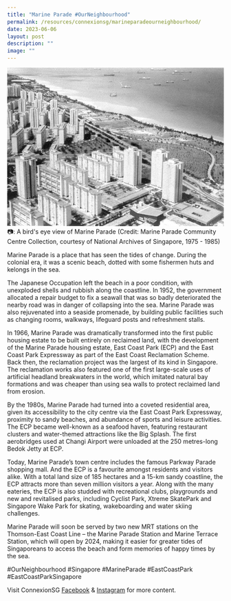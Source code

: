 ```yaml
---
title: "Marine Parade #OurNeighbourhood"
permalink: /resources/connexionsg/marineparadeourneighbourhood/
date: 2023-06-06
layout: post
description: ""
image: ""
---
```

![](/images/connexionsg/2023/marine%20parade.jpg)
📷: A bird's eye view of Marine Parade (Credit: Marine Parade Community Centre Collection, courtesy of National Archives of Singapore, 1975 - 1985)

Marine Parade is a place that has seen the tides of change. During the colonial era, it was a scenic beach, dotted with some fishermen huts and kelongs in the sea. 

The Japanese Occupation left the beach in a poor condition, with unexploded shells and rubbish along the coastline. In 1952, the government allocated a repair budget to fix a seawall that was so badly deteriorated the nearby road was in danger of collapsing into the sea. Marine Parade was also rejuvenated into a seaside promenade, by building public facilities such as changing rooms, walkways, lifeguard posts and refreshment stalls.

In 1966, Marine Parade was dramatically transformed into the first public housing estate to be built entirely on reclaimed land, with the development of the Marine Parade housing estate, East Coast Park (ECP) and the East Coast Park Expressway as part of the East Coast Reclamation Scheme. Back then, the reclamation project was the largest of its kind in Singapore. The reclamation works also featured one of the first large-scale uses of artificial headland breakwaters in the world, which imitated natural bay formations and was cheaper than using sea walls to protect reclaimed land from erosion.

By the 1980s, Marine Parade had turned into a coveted residential area, given its accessibility to the city centre via the East Coast Park Expressway, proximity to sandy beaches, and abundance of sports and leisure activities. The ECP became well-known as a seafood haven, featuring restaurant clusters and water-themed attractions like the Big Splash. The first aerobridges used at Changi Airport were unloaded at the 250 metres-long Bedok Jetty at ECP.

Today, Marine Parade’s town centre includes the famous Parkway Parade shopping mall. And the ECP is a favourite amongst residents and visitors alike. With a total land size of 185 hectares and a 15-km sandy coastline, the ECP attracts more than seven million visitors a year. Along with the many eateries, the ECP is also studded with recreational clubs, playgrounds and new and revitalised parks, including Cyclist Park, Xtreme SkatePark and Singapore Wake Park for skating, wakeboarding and water skiing challenges.

Marine Parade will soon be served by two new MRT stations on the Thomson-East Coast Line – the Marine Parade Station and Marine Terrace Station, which will open by 2024, making it easier for greater tides of Singaporeans to access the beach and form memories of happy times by the sea.

#OurNeighbourhood #Singapore #MarineParade #EastCoastPark #EastCoastParkSingapore

Visit ConnexionSG [Facebook](https://www.facebook.com/ConnexionSG) & [Instagram](https://www.instagram.com/connexionsg/) for more content.
